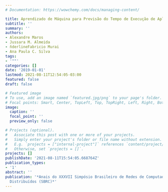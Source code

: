 ```yaml
---
# Documentation: https://wowchemy.com/docs/managing-content/

title: Aprendizado de Máquina para Previsão do Tempo de Execução de Aplicações Spark
subtitle: ''
summary: ''
authors:
- Alexandre Maros
- Jussara M. Almeida
- n̆derlineFabricio Murai
- Ana Paula C. Silva
tags:
- '""'
categories: []
date: '2019-01-01'
lastmod: 2021-08-11T12:54:05-03:00
featured: false
draft: false

# Featured image
# To use, add an image named `featured.jpg/png` to your page's folder.
# Focal points: Smart, Center, TopLeft, Top, TopRight, Left, Right, BottomLeft, Bottom, BottomRight.
image:
  caption: ''
  focal_point: ''
  preview_only: false

# Projects (optional).
#   Associate this post with one or more of your projects.
#   Simply enter your project's folder or file name without extension.
#   E.g. `projects = ["internal-project"]` references `content/project/deep-learning/index.md`.
#   Otherwise, set `projects = []`.
projects: []
publishDate: '2021-08-11T15:54:05.668764Z'
publication_types:
- '1'
abstract: ''
publication: '*Anais do XXXVII Simpósio Brasileiro de Redes de Computadores e Sistemas
  Distribuídos (SBRC)*'
---
```

